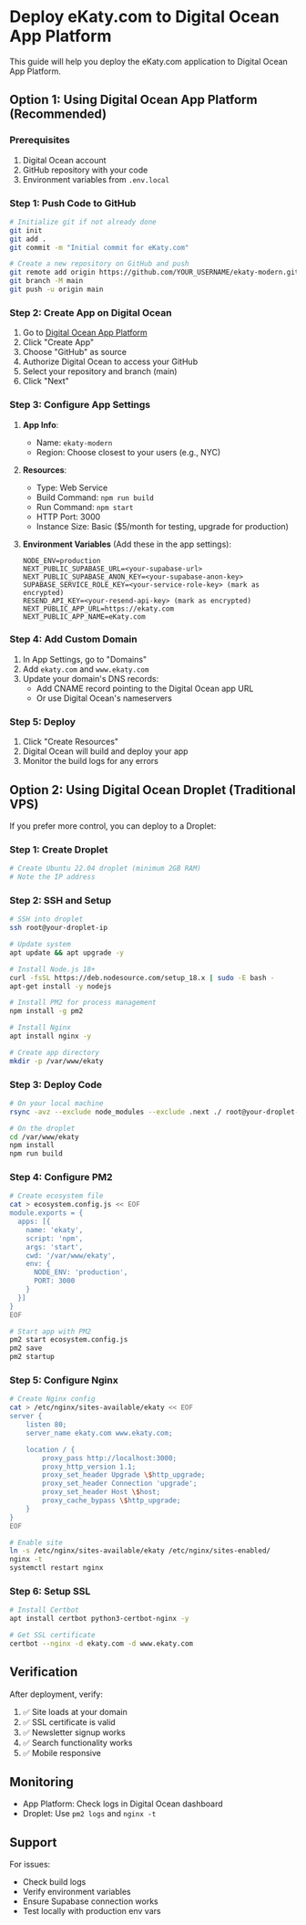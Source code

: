 # Deploy eKaty.com to Digital Ocean App Platform

This guide will help you deploy the eKaty.com application to Digital Ocean App Platform.

## Option 1: Using Digital Ocean App Platform (Recommended)

### Prerequisites
1. Digital Ocean account
2. GitHub repository with your code
3. Environment variables from `.env.local`

### Step 1: Push Code to GitHub
```bash
# Initialize git if not already done
git init
git add .
git commit -m "Initial commit for eKaty.com"

# Create a new repository on GitHub and push
git remote add origin https://github.com/YOUR_USERNAME/ekaty-modern.git
git branch -M main
git push -u origin main
```

### Step 2: Create App on Digital Ocean

1. Go to [Digital Ocean App Platform](https://cloud.digitalocean.com/apps)
2. Click "Create App"
3. Choose "GitHub" as source
4. Authorize Digital Ocean to access your GitHub
5. Select your repository and branch (main)
6. Click "Next"

### Step 3: Configure App Settings

1. **App Info**:
   - Name: `ekaty-modern`
   - Region: Choose closest to your users (e.g., NYC)

2. **Resources**:
   - Type: Web Service
   - Build Command: `npm run build`
   - Run Command: `npm start`
   - HTTP Port: 3000
   - Instance Size: Basic ($5/month for testing, upgrade for production)

3. **Environment Variables** (Add these in the app settings):
   ```
   NODE_ENV=production
   NEXT_PUBLIC_SUPABASE_URL=<your-supabase-url>
   NEXT_PUBLIC_SUPABASE_ANON_KEY=<your-supabase-anon-key>
   SUPABASE_SERVICE_ROLE_KEY=<your-service-role-key> (mark as encrypted)
   RESEND_API_KEY=<your-resend-api-key> (mark as encrypted)
   NEXT_PUBLIC_APP_URL=https://ekaty.com
   NEXT_PUBLIC_APP_NAME=eKaty.com
   ```

### Step 4: Add Custom Domain

1. In App Settings, go to "Domains"
2. Add `ekaty.com` and `www.ekaty.com`
3. Update your domain's DNS records:
   - Add CNAME record pointing to the Digital Ocean app URL
   - Or use Digital Ocean's nameservers

### Step 5: Deploy

1. Click "Create Resources"
2. Digital Ocean will build and deploy your app
3. Monitor the build logs for any errors

## Option 2: Using Digital Ocean Droplet (Traditional VPS)

If you prefer more control, you can deploy to a Droplet:

### Step 1: Create Droplet
```bash
# Create Ubuntu 22.04 droplet (minimum 2GB RAM)
# Note the IP address
```

### Step 2: SSH and Setup
```bash
# SSH into droplet
ssh root@your-droplet-ip

# Update system
apt update && apt upgrade -y

# Install Node.js 18+
curl -fsSL https://deb.nodesource.com/setup_18.x | sudo -E bash -
apt-get install -y nodejs

# Install PM2 for process management
npm install -g pm2

# Install Nginx
apt install nginx -y

# Create app directory
mkdir -p /var/www/ekaty
```

### Step 3: Deploy Code
```bash
# On your local machine
rsync -avz --exclude node_modules --exclude .next ./ root@your-droplet-ip:/var/www/ekaty/

# On the droplet
cd /var/www/ekaty
npm install
npm run build
```

### Step 4: Configure PM2
```bash
# Create ecosystem file
cat > ecosystem.config.js << EOF
module.exports = {
  apps: [{
    name: 'ekaty',
    script: 'npm',
    args: 'start',
    cwd: '/var/www/ekaty',
    env: {
      NODE_ENV: 'production',
      PORT: 3000
    }
  }]
}
EOF

# Start app with PM2
pm2 start ecosystem.config.js
pm2 save
pm2 startup
```

### Step 5: Configure Nginx
```bash
# Create Nginx config
cat > /etc/nginx/sites-available/ekaty << EOF
server {
    listen 80;
    server_name ekaty.com www.ekaty.com;

    location / {
        proxy_pass http://localhost:3000;
        proxy_http_version 1.1;
        proxy_set_header Upgrade \$http_upgrade;
        proxy_set_header Connection 'upgrade';
        proxy_set_header Host \$host;
        proxy_cache_bypass \$http_upgrade;
    }
}
EOF

# Enable site
ln -s /etc/nginx/sites-available/ekaty /etc/nginx/sites-enabled/
nginx -t
systemctl restart nginx
```

### Step 6: Setup SSL
```bash
# Install Certbot
apt install certbot python3-certbot-nginx -y

# Get SSL certificate
certbot --nginx -d ekaty.com -d www.ekaty.com
```

## Verification

After deployment, verify:

1. ✅ Site loads at your domain
2. ✅ SSL certificate is valid
3. ✅ Newsletter signup works
4. ✅ Search functionality works
5. ✅ Mobile responsive

## Monitoring

- App Platform: Check logs in Digital Ocean dashboard
- Droplet: Use `pm2 logs` and `nginx -t`

## Support

For issues:
- Check build logs
- Verify environment variables
- Ensure Supabase connection works
- Test locally with production env vars
